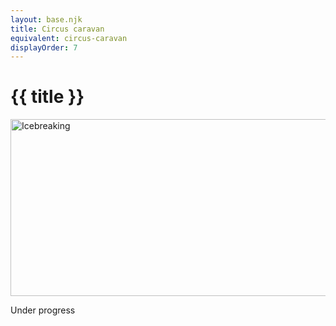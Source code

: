 ```yaml
---
layout: base.njk
title: Circus caravan
equivalent: circus-caravan
displayOrder: 7
---
```


# {{ title }}

<img src="/img/icebreaking-2D-positiv.png" alt="Icebreaking" width="600" height="283">

Under progress
